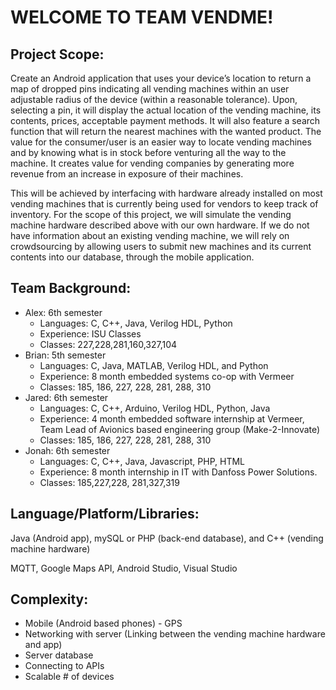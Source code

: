 # WELCOME TO TEAM VENDME!


## Project Scope:

Create an Android application that uses your device’s location to return a map of dropped pins indicating all vending machines within an user adjustable radius of the device (within a reasonable tolerance). Upon, selecting a pin, it will display the actual location of the vending machine, its contents, prices, acceptable payment methods. It will also feature a search function that will return the nearest machines with the wanted product. The value for the consumer/user is an easier way to locate vending machines and by knowing what is in stock before venturing all the way to the machine. It creates value for vending companies by generating more revenue from an increase in exposure of their machines.

This will be achieved by interfacing with hardware already installed on most vending machines that is currently being used for vendors to keep track of inventory. For the scope of this project, we will simulate the vending machine hardware described above with our own hardware. If we do not have information about an existing vending machine, we will rely on crowdsourcing by allowing users to submit new machines and its current contents into our database, through the mobile application.

 

## Team Background:

* Alex: 6th semester
    * Languages: C, C++, Java, Verilog HDL, Python
    * Experience: ISU Classes
    * Classes: 227,228,281,160,327,104
* Brian: 5th semester
    * Languages: C, Java, MATLAB, Verilog HDL, and Python
    * Experience: 8 month embedded systems co-op with Vermeer
    * Classes: 185, 186, 227, 228, 281, 288, 310
* Jared: 6th semester
    * Languages: C, C++, Arduino, Verilog HDL, Python, Java
    * Experience: 4 month embedded software internship at Vermeer, Team Lead of Avionics based engineering group (Make-2-Innovate)
    * Classes: 185, 186, 227, 228, 281, 288, 310
* Jonah: 6th semester
    * Languages: C, C++, Java, Javascript, PHP, HTML
    * Experience: 8 month internship in IT with Danfoss Power Solutions.
    * Classes: 185,227,228, 281,327,319
 

## Language/Platform/Libraries:

Java (Android app), mySQL or PHP (back-end database), and C++ (vending machine hardware) 

MQTT, Google Maps API, Android Studio, Visual Studio


## Complexity:

* Mobile (Android based phones) - GPS
* Networking with server (Linking between the vending machine hardware and app)
* Server database
* Connecting to APIs
* Scalable # of devices
